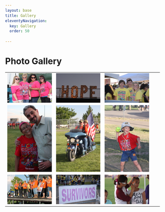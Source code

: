 ```yaml
---
layout: base
title: Gallery
eleventyNavigation:
  key: Gallery
  order: 50

---
```

# Photo Gallery


||||||
|--|--|--|--|--|
| ![image](img/Gallery/1x1.jpg) | ![image](img/Gallery/1x2.jpg) | ![image](img/Gallery/1x3.jpg) | 
| ![image](img/Gallery/2x1.jpg) | ![image](img/Gallery/2x2.jpg) | ![image](img/Gallery/2x3.jpg) | 
| ![image](img/Gallery/3x1.jpg) | ![image](img/Gallery/3x2.jpg) | ![image](img/Gallery/3x3.jpg) | 